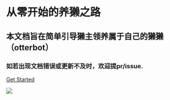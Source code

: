 # 从零开始的养獭之路

## 本文档旨在简单引导獭主领养属于自己的獭獭（otterbot）

### 如若出现文档错误或更新不及时，欢迎提pr/issue.

[Get Started](README.md?id=_)

![](https://socialify.git.ci/yimo0908/get-your-own-otterbot/image?description=1&logo=https%3A%2F%2Fgithub.com%2Fyimo0908%2Fget-your-own-otterbot%2Fblob%2Fmain%2Fotter.jpg&name=1&owner=1&theme=Light)